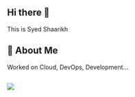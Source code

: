 ## Hi there 👋
This is Syed Shaarikh


## 🚀 About Me
Worked on Cloud, DevOps, Development...

##

<a href="https://visitcount.itsvg.in">
  <img src="https://visitcount.itsvg.in/api?id=cyber-syed&label=Profile%20Views&color=12&icon=0&pretty=true" />
</a>
